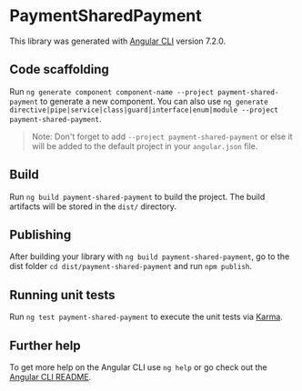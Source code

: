 # PaymentSharedPayment

This library was generated with [Angular CLI](https://github.com/angular/angular-cli) version 7.2.0.

## Code scaffolding

Run `ng generate component component-name --project payment-shared-payment` to generate a new component. You can also use `ng generate directive|pipe|service|class|guard|interface|enum|module --project payment-shared-payment`.

> Note: Don't forget to add `--project payment-shared-payment` or else it will be added to the default project in your `angular.json` file.

## Build

Run `ng build payment-shared-payment` to build the project. The build artifacts will be stored in the `dist/` directory.

## Publishing

After building your library with `ng build payment-shared-payment`, go to the dist folder `cd dist/payment-shared-payment` and run `npm publish`.

## Running unit tests

Run `ng test payment-shared-payment` to execute the unit tests via [Karma](https://karma-runner.github.io).

## Further help

To get more help on the Angular CLI use `ng help` or go check out the [Angular CLI README](https://github.com/angular/angular-cli/blob/master/README.md).
